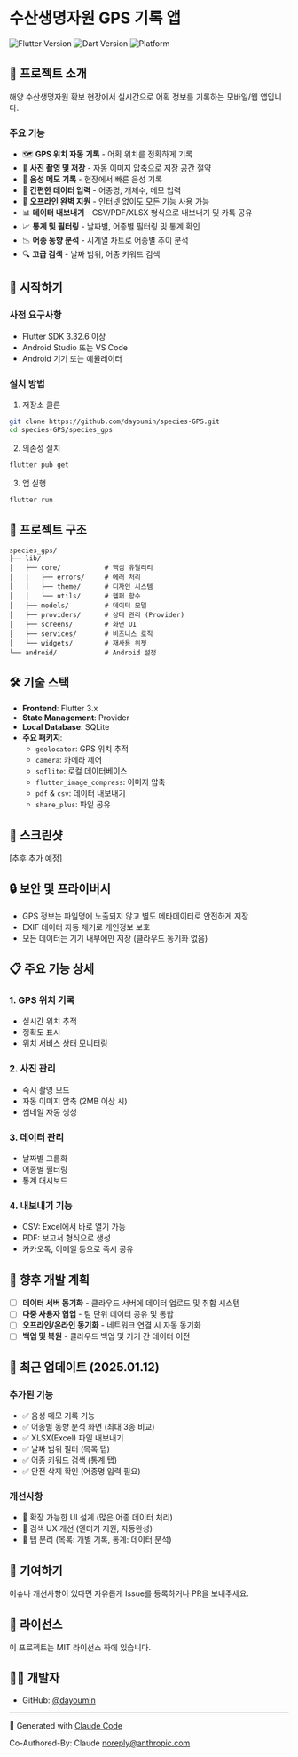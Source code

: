 # 수산생명자원 GPS 기록 앱

<img src="https://img.shields.io/badge/Flutter-3.32.6-blue" alt="Flutter Version">
<img src="https://img.shields.io/badge/Dart-3.8.1-blue" alt="Dart Version">
<img src="https://img.shields.io/badge/Platform-Android%20|%20Web-green" alt="Platform">

## 📱 프로젝트 소개

해양 수산생명자원 확보 현장에서 실시간으로 어획 정보를 기록하는 모바일/웹 앱입니다.

### 주요 기능
- 🗺️ **GPS 위치 자동 기록** - 어획 위치를 정확하게 기록
- 📸 **사진 촬영 및 저장** - 자동 이미지 압축으로 저장 공간 절약
- 🎤 **음성 메모 기록** - 현장에서 빠른 음성 기록
- 📝 **간편한 데이터 입력** - 어종명, 개체수, 메모 입력
- 💾 **오프라인 완벽 지원** - 인터넷 없이도 모든 기능 사용 가능
- 📊 **데이터 내보내기** - CSV/PDF/XLSX 형식으로 내보내기 및 카톡 공유
- 📈 **통계 및 필터링** - 날짜별, 어종별 필터링 및 통계 확인
- 📉 **어종 동향 분석** - 시계열 차트로 어종별 추이 분석
- 🔍 **고급 검색** - 날짜 범위, 어종 키워드 검색

## 🚀 시작하기

### 사전 요구사항
- Flutter SDK 3.32.6 이상
- Android Studio 또는 VS Code
- Android 기기 또는 에뮬레이터

### 설치 방법

1. 저장소 클론
```bash
git clone https://github.com/dayoumin/species-GPS.git
cd species-GPS/species_gps
```

2. 의존성 설치
```bash
flutter pub get
```

3. 앱 실행
```bash
flutter run
```

## 📁 프로젝트 구조

```
species_gps/
├── lib/
│   ├── core/           # 핵심 유틸리티
│   │   ├── errors/     # 에러 처리
│   │   ├── theme/      # 디자인 시스템
│   │   └── utils/      # 헬퍼 함수
│   ├── models/         # 데이터 모델
│   ├── providers/      # 상태 관리 (Provider)
│   ├── screens/        # 화면 UI
│   ├── services/       # 비즈니스 로직
│   └── widgets/        # 재사용 위젯
└── android/            # Android 설정
```

## 🛠️ 기술 스택

- **Frontend**: Flutter 3.x
- **State Management**: Provider
- **Local Database**: SQLite
- **주요 패키지**:
  - `geolocator`: GPS 위치 추적
  - `camera`: 카메라 제어
  - `sqflite`: 로컬 데이터베이스
  - `flutter_image_compress`: 이미지 압축
  - `pdf` & `csv`: 데이터 내보내기
  - `share_plus`: 파일 공유

## 📸 스크린샷

[추후 추가 예정]

## 🔒 보안 및 프라이버시

- GPS 정보는 파일명에 노출되지 않고 별도 메타데이터로 안전하게 저장
- EXIF 데이터 자동 제거로 개인정보 보호
- 모든 데이터는 기기 내부에만 저장 (클라우드 동기화 없음)

## 📋 주요 기능 상세

### 1. GPS 위치 기록
- 실시간 위치 추적
- 정확도 표시
- 위치 서비스 상태 모니터링

### 2. 사진 관리
- 즉시 촬영 모드
- 자동 이미지 압축 (2MB 이상 시)
- 썸네일 자동 생성

### 3. 데이터 관리
- 날짜별 그룹화
- 어종별 필터링
- 통계 대시보드

### 4. 내보내기 기능
- CSV: Excel에서 바로 열기 가능
- PDF: 보고서 형식으로 생성
- 카카오톡, 이메일 등으로 즉시 공유

## 🚧 향후 개발 계획

- [ ] **데이터 서버 동기화** - 클라우드 서버에 데이터 업로드 및 취합 시스템
- [ ] **다중 사용자 협업** - 팀 단위 데이터 공유 및 통합
- [ ] **오프라인/온라인 동기화** - 네트워크 연결 시 자동 동기화
- [ ] **백업 및 복원** - 클라우드 백업 및 기기 간 데이터 이전

## 🔄 최근 업데이트 (2025.01.12)

### 추가된 기능
- ✅ 음성 메모 기록 기능
- ✅ 어종별 동향 분석 화면 (최대 3종 비교)
- ✅ XLSX(Excel) 파일 내보내기
- ✅ 날짜 범위 필터 (목록 탭)
- ✅ 어종 키워드 검색 (통계 탭)
- ✅ 안전 삭제 확인 (어종명 입력 필요)

### 개선사항
- 🔧 확장 가능한 UI 설계 (많은 어종 데이터 처리)
- 🔧 검색 UX 개선 (엔터키 지원, 자동완성)
- 🔧 탭 분리 (목록: 개별 기록, 통계: 데이터 분석)

## 🤝 기여하기

이슈나 개선사항이 있다면 자유롭게 Issue를 등록하거나 PR을 보내주세요.

## 📝 라이선스

이 프로젝트는 MIT 라이선스 하에 있습니다.

## 👨‍💻 개발자

- GitHub: [@dayoumin](https://github.com/dayoumin)

---

🤖 Generated with [Claude Code](https://claude.ai/code)

Co-Authored-By: Claude <noreply@anthropic.com>
